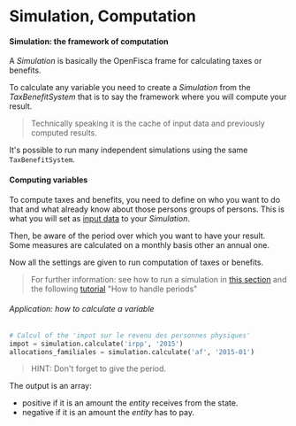 # Simulation, Computation

#### Simulation: the framework of computation
A *Simulation* is basically the OpenFisca frame for calculating taxes or benefits.

To calculate any variable you need to create a *Simulation* from the *TaxBenefitSystem* that is to say the framework where you will compute your result.

> Technically speaking it is the cache of input data and previously computed results.

It's possible to run many independent simulations using the same `TaxBenefitSystem`.

#### Computing variables

To compute taxes and benefits, you need to define on who you want to do that and what already know about those persons groups of persons. This is what you will set as [input data](./key-concepts/input_data.md) to your *Simulation*.

Then, be aware of the period over which you want to have your result. Some measures are calculated on a monthly basis other an annual one.

Now all the settings are given to run computation of taxes or benefits.

> For further information: see how to run a simulation in [this section](./running-simulation.md) and the following [tutorial](http://mybinder.org:/repo/openfisca/tutorial) "How to handle periods"

###### Application: how to calculate a variable

```python
# Calcul of the 'impot sur le revenu des personnes physiques'
impot = simulation.calculate('irpp', '2015')
allocations_familiales = simulation.calculate('af', '2015-01')
```

 > HINT: Don't forget to give the period.

 The output is an array:
 - positive if it is an amount the *entity* receives from the state.
 - negative if it is an amount the *entity* has to pay.

